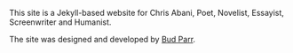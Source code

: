 This site is a Jekyll-based website for Chris Abani, Poet, Novelist, Essayist, Screenwriter and Humanist.

The site was designed and developed by [Bud Parr](https://github.com/budparr). 
